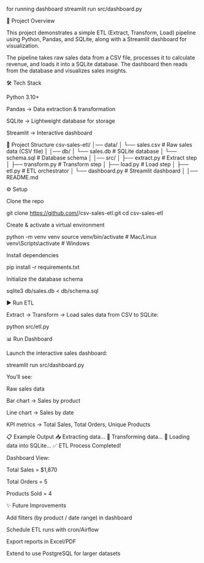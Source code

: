 for running dashboard streamlit run src/dashboard.py

🚀 Project Overview

This project demonstrates a simple ETL (Extract, Transform, Load) pipeline using Python, Pandas, and SQLite, along with a Streamlit dashboard for visualization.

The pipeline takes raw sales data from a CSV file, processes it to calculate revenue, and loads it into a SQLite database. The dashboard then reads from the database and visualizes sales insights.

🛠️ Tech Stack

Python 3.10+

Pandas → Data extraction & transformation

SQLite → Lightweight database for storage

Streamlit → Interactive dashboard

📂 Project Structure
csv-sales-etl/
│── data/
│    └── sales.csv        # Raw sales data (CSV file)
│
│── db/
│    └── sales.db         # SQLite database
│    └── schema.sql       # Database schema
│
│── src/
│    ├── extract.py       # Extract step
│    ├── transform.py     # Transform step
│    ├── load.py          # Load step
│    ├── etl.py           # ETL orchestrator
│    └── dashboard.py     # Streamlit dashboard
│
│── README.md

⚙️ Setup

Clone the repo

git clone https://github.com/<your-username>/csv-sales-etl.git
cd csv-sales-etl


Create & activate a virtual environment

python -m venv venv
source venv/bin/activate   # Mac/Linux
venv\Scripts\activate      # Windows


Install dependencies

pip install -r requirements.txt


Initialize the database schema

sqlite3 db/sales.db < db/schema.sql

▶️ Run ETL

Extract → Transform → Load sales data from CSV to SQLite:

python src/etl.py

📊 Run Dashboard

Launch the interactive sales dashboard:

streamlit run src/dashboard.py


You’ll see:

Raw sales data

Bar chart → Sales by product

Line chart → Sales by date

KPI metrics → Total Sales, Total Orders, Unique Products

📋 Example Output
📥 Extracting data...
🔄 Transforming data...
💾 Loading data into SQLite...
✅ ETL Process Completed!


Dashboard View:

Total Sales = $1,870

Total Orders = 5

Products Sold = 4

✨ Future Improvements

Add filters (by product / date range) in dashboard

Schedule ETL runs with cron/Airflow

Export reports in Excel/PDF

Extend to use PostgreSQL for larger datasets